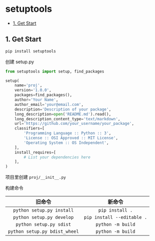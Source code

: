 # setuptools

- [1. Get Start](#1-get-start)

## 1. Get Start

```sh
pip install setuptools
```

创建 setup.py

```py
from setuptools import setup, find_packages

setup(
    name='proj',
    version='1.0.0',
    packages=find_packages(),
    author='Your Name',
    author_email='your@email.com',
    description='Description of your package',
    long_description=open('README.md').read(),
    long_description_content_type='text/markdown',
    url='https://github.com/your_username/your_package',
    classifiers=[
        'Programming Language :: Python :: 3',
        'License :: OSI Approved :: MIT License',
        'Operating System :: OS Independent',
    ],
    install_requires=[
        # List your dependencies here
    ],
)
```

项目里创建 `proj/__init__.py`

构建命令

|            旧命令             |           新命令           |
| :---------------------------: | :------------------------: |
|   `python setup.py install`   |      `pip install .`       |
|   `python setup.py develop`   | `pip install --editable .` |
|    `python setup.py sdist`    |     `python -m build`      |
| `python setup.py bdist_wheel` |     `python -m build`      |
